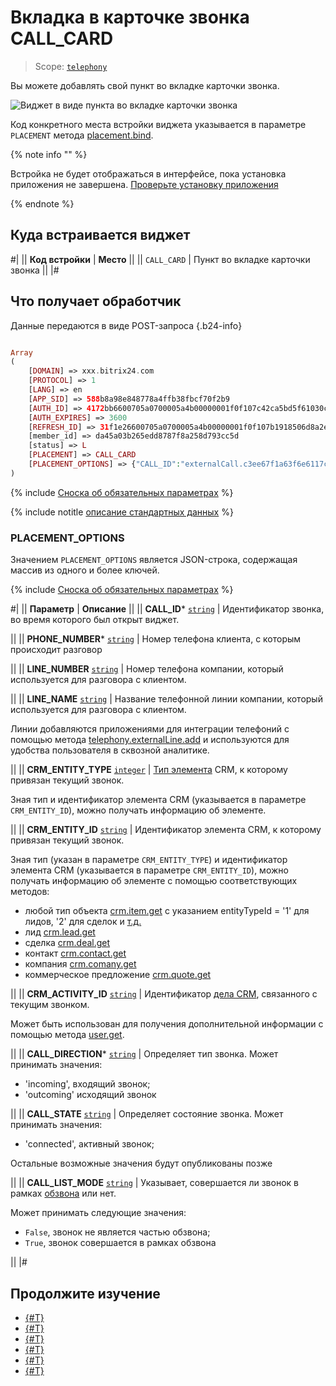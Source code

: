 # Вкладка в карточке звонка CALL_CARD

> Scope: [`telephony`](../../scopes/permissions.md)

Вы можете добавлять свой пункт во вкладке карточки звонка.

![Виджет в виде пункта во вкладке карточки звонка](./_images/CALL_CARD.png "Виджет в виде пункта во вкладке карточки звонка")

Код конкретного места встройки виджета указывается в параметре `PLACEMENT` метода [placement.bind](../placement-bind.md).

{% note info "" %}

Встройка не будет отображаться в интерфейсе, пока установка приложения не завершена. [Проверьте установку приложения](../../../settings/app-installation/installation-finish.md)

{% endnote %}

## Куда встраивается виджет

#|
|| **Код встройки** | **Место** ||
|| `CALL_CARD` | Пункт во вкладке карточки звонка ||
|#

## Что получает обработчик

Данные передаются в виде POST-запроса {.b24-info}

```php

Array
(
    [DOMAIN] => xxx.bitrix24.com
    [PROTOCOL] => 1
    [LANG] => en
    [APP_SID] => 588b8a98e848778a4ffb38fbcf70f2b9
    [AUTH_ID] => 4172bb6600705a0700005a4b00000001f0f107c42ca5bd5f61030c5d9c3e4d60d11b5a
    [AUTH_EXPIRES] => 3600
    [REFRESH_ID] => 31f1e26600705a0700005a4b00000001f0f107b1918506d8a2ed9ecf76e8fdac962471
    [member_id] => da45a03b265edd8787f8a258d793cc5d
    [status] => L
    [PLACEMENT] => CALL_CARD
    [PLACEMENT_OPTIONS] => {"CALL_ID":"externalCall.c3ee67f1a63f6e6117c230ab59cc49ea.1723556778","PHONE_NUMBER":"555555","LINE_NUMBER":"","LINE_NAME":"","CRM_ENTITY_TYPE":"","CRM_ENTITY_ID":"0","CRM_ACTIVITY_ID":"undefined","CALL_DIRECTION":"incoming","CALL_STATE":"connected","CALL_LIST_MODE":"false"}
)

```

{% include [Сноска об обязательных параметрах](../../../_includes/required.md) %}

{% include notitle [описание стандартных данных](../_includes/widget_data.md) %}

### PLACEMENT_OPTIONS

Значением `PLACEMENT_OPTIONS` является JSON-строка, содержащая массив из одного и более ключей.

{% include [Сноска об обязательных параметрах](../../../_includes/required.md) %}

#|
|| **Параметр** | **Описание** ||
|| **CALL_ID***
[`string`](../../data-types.md) | Идентификатор звонка, во время которого был открыт виджет.

||
|| **PHONE_NUMBER***
[`string`](../../data-types.md) | Номер телефона клиента, с которым происходит разговор

||
|| **LINE_NUMBER**
[`string`](../../data-types.md) | Номер телефона компании, который используется для разговора с клиентом.

||
|| **LINE_NAME**
[`string`](../../data-types.md) | Название телефонной линии компании, который используется для разговора с клиентом.

Линии добавляются приложениями для интеграции телефоний с помощью метода [telephony.externalLine.add](../../telephony/telephony-external-line-add.md) и используются для удобства пользователя в сквозной аналитике.

||
|| **CRM_ENTITY_TYPE**
[`integer`](../../data-types.md) | [Тип элемента](../../crm/data-types.md#object_type) CRM, к которому привязан текущий звонок.

Зная тип и идентификатор элемента CRM (указывается в параметре `CRM_ENTITY_ID`), можно получать информацию об элементе.

||
|| **CRM_ENTITY_ID**
[`string`](../../data-types.md) | Идентификатор элемента CRM, к которому привязан текущий звонок.

Зная тип (указан в параметре `CRM_ENTITY_TYPE`) и идентификатор элемента CRM (указывается в параметре `CRM_ENTITY_ID`), можно получать информацию об элементе с помощью соответствующих методов:

- любой тип объекта [crm.item.get](../../crm/universal/crm-item-get.md) с указанием entityTypeId = '1' для лидов, '2' для сделок и [т.д.](../../crm/data-types.md#object_type)
- лид [crm.lead.get](../../crm/leads/crm-lead-get.md)
- сделка [crm.deal.get](../../crm/deals/crm-deal-get.md)
- контакт [crm.contact.get](../../crm/contacts/crm-contact-get.md)
- компания [crm.comany.get](../../crm/companies/crm-company-get.md)
- коммерческое предложение [crm.quote.get](../../crm/quote/crm-quote-get.md)

||
|| **CRM_ACTIVITY_ID**
[`string`](../../data-types.md) | Идентификатор [дела CRM](../../crm/timeline/activities/index.md), связанного с текущим звонком.

Может быть использован для получения дополнительной информации с помощью метода [user.get](../../user/user-get.md).

||
|| **CALL_DIRECTION***
[`string`](../../data-types.md) | Определяет тип звонка. Может принимать значения:

- 'incoming', входящий звонок;
- 'outcoming' исходящий звонок

||
|| **CALL_STATE**
[`string`](../../data-types.md) | Определяет состояние звонка. Может принимать значения:

- 'connected', активный звонок;

Остальные возможные значения будут опубликованы позже

||
|| **CALL_LIST_MODE**
[`string`](../../data-types.md) | Указывает, совершается ли звонок в рамках [обзвона](https://helpdesk.bitrix24.ru/open/17520342/) или нет.

Может принимать следующие значения:

- `False`, звонок не является частью обзвона;
- `True`, звонок совершается в рамках обзвона

||
|#

## Продолжите изучение

- [{#T}](../placement-bind.md)
- [{#T}](../ui-interaction/index.md)
- [{#T}](../ui-interaction/crm-card.md)
- [{#T}](../../../settings/interactivity/index.md)
- [{#T}](../open-application.md)
- [{#T}](../open-path.md)
